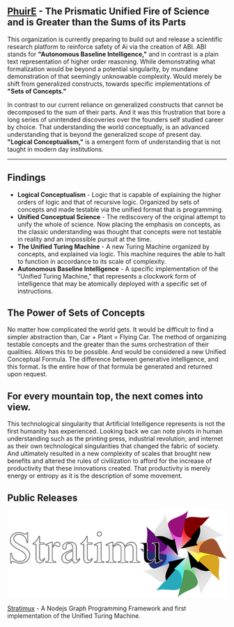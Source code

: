 ## [PhuirE](https://www.phuire.org/) - The Prismatic Unified Fire of Science and is Greater than the Sums of its Parts
This organization is currently preparing to build out and release a scientific research platform to reinforce safety of Ai via the creation of ABI.
ABI stands for **"Autonomous Baseline Intelligence,"** and in contrast is a plain text representation of higher order reasoning. 
While demonstrating what formalization would be beyond a potential singularity, by mundane demonstration of that seemingly unknowable complexity.
Would merely be shift from generalized constructs, towards specific implementations of **"Sets of Concepts."**

In contrast to our current reliance on generalized constructs that cannot be decomposed to the sum of their parts.
And it was this frustration that bore a long series of unintended discoveries over the founders self studied career by choice.
That understanding the world conceptually, is an advanced understanding that is beyond the generalized scope of present day.
**"Logical Conceptualism,"** is a emergent form of understanding that is not taught in modern day institutions.

---

## Findings
* **Logical Conceptualism** - Logic that is capable of explaining the higher orders of logic and that of recursive logic. Organized by sets of concepts and made testable via the unified format that is programming.
* **Unified Conceptual Science** - The rediscovery of the original attempt to unify the whole of science. Now placing the emphasis on concepts, as the classic understanding was thought that concepts were not testable in reality and an impossible pursuit at the time.
* **The Unified Turing Machine** - A new Turing Machine organized by concepts, and explained via logic. This machine requires the able to halt to function in accordance to its scale of complexity.
* **Autonomous Baseline Intelligence** - A specific implementation of the "Unified Turing Machine," that represents a clockwork form of intelligence that may be atomically deployed with a specific set of instructions.

## The Power of Sets of Concepts
No matter how complicated the world gets. It would be difficult to find a simpler abstraction than, Car + Plant = Flying Car. The method of organizing testable concepts and the greater than the sums orchestration of their qualities. Allows this to be possible. And would be considered a new Unified Conceptual Formula. The difference between generative intelligence, and this format. Is the entire how of that formula be generated and returned upon request.

## For every mountain top, the next comes into view.
This technological singularity that Artificial Intelligence represents is not the first humanity has experienced. Looking back we can note pivots in human understanding such as the printing press, industrial revolution, and internet as their own technological singularities that changed the fabric of society. And ultimately resulted in a new complexity of scales that brought new benefits and altered the rules of civilization to afford for the increase of productivity that these innovations created. That productivity is merely energy or entropy as it is the description of some movement.


## Public Releases
![Stratimux](https://github.com/Phuire-Research/Stratimux/blob/main/Stratimux.png?raw=true)

[Stratimux](https://github.com/Phuire-Research/Stratimux) - A Nodejs Graph Programming Framework and first implementation of the Unified Turing Machine.

